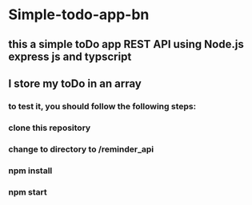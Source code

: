 # Simple-todo-app-bn

## this a simple toDo app REST API using Node.js express js and typscript 
## I store my toDo in an array
### to test it, you should follow the following steps:
### clone this repository
### change to directory to /reminder_api
### npm install
### npm start

